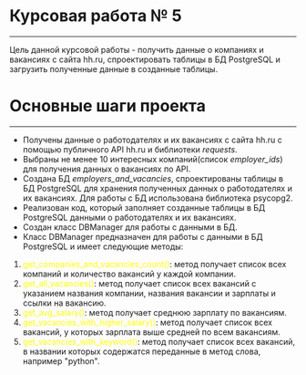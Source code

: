 # Курсовая работа № 5
___
Цель данной курсовой работы - получить данные о компаниях и вакансиях с сайта hh.ru, спроектировать таблицы в БД PostgreSQL и загрузить полученные данные в созданные таблицы.

# Основные шаги проекта
___
- Получены данные о работодателях и их вакансиях с сайта hh.ru с помощью публичного API hh.ru и библиотеки _requests_.
- Выбраны не менее 10 интересных компаний(список _employer_ids_) для получения данных о вакансиях по API.
- Создана БД _employers_and_vacancies_, спроектированы таблицы в БД PostgreSQL для хранения полученных данных о работодателях и их вакансиях. Для работы с БД использована библиотека psycopg2.
- Реализован код, который заполняет созданные таблицы в БД PostgreSQL данными о работодателях и их вакансиях.
- Создан класс DBManager для работы с данными в БД.
- Класс DBManager предназначен для работы с данными в БД PostgreSQL и имеет следующие методы:

1. <span style="color:yellow">get_companies_and_vacancies_count()</span>: метод получает список всех компаний и количество вакансий у каждой компании.
2. <span style="color:yellow">get_all_vacancies()</span>: метод получает список всех вакансий с указанием названия компании, названия вакансии и зарплаты и ссылки на вакансию.
3. <span style="color:yellow">get_avg_salary()</span>: метод получает среднюю зарплату по вакансиям.
4. <span style="color:yellow">get_vacancies_with_higher_salary()</span>: метод получает список всех вакансий, у которых зарплата выше средней по всем вакансиям.
5. <span style="color:yellow">get_vacancies_with_keyword()</span>: метод получает список всех вакансий, в названии которых содержатся переданные в метод слова, например "python".